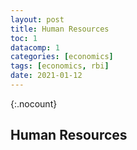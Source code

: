 ```yaml
---
layout: post
title: Human Resources
toc: 1
datacomp: 1
categories: [economics]
tags: [economics, rbi]
date: 2021-01-12
---
```

{:.nocount}
## Human Resources